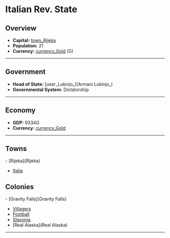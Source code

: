# <!--NAME-->Italian Rev. State<!--NAME-->

## Overview

- **Capital:** <!--CAPITAL_LINK-->[town_Rijeka](Rijeka)<!--CAPITAL_LINK-->
- **Population:** <!--POPULATION-->21<!--POPULATION-->
- **Currency:** <!--CURRENCY_LINK-->[currency_Gold](Gold)<!--CURRENCY_LINK--> (<!--CURRENCY_ABV-->G<!--CURRENCY_ABV-->)

---

## Government

- **Head of State:** <!--LEADER_TITLE_LINK-->[user_Lukinjo_](Armani Lukinjo_)<!--LEADER_TITLE_LINK-->
- **Governmental System:** <!--GOVERNMENT-->Dictatorship<!--GOVERNMENT-->

---

## Economy

- **GDP:** <!--GDP-->9334G<!--GDP-->
- **Currency:** <!--CURRENCY_LINK-->[currency_Gold](Gold)<!--CURRENCY_LINK-->

---

## Towns

<!--TOWNS-->- [Rijeka](Rijeka)
- [Italia](Italia)<!--TOWNS-->

## Colonies

<!--COLONIES-->- [Gravity Falls](Gravity Falls)
- [Villagers](Villagers)
- [Football](Football)
- [Slavonia](Slavonia)
- [Real Alaska](Real Alaska)<!--COLONIES-->

---